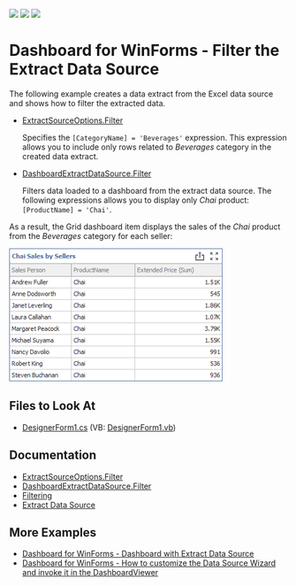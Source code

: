 <!-- default badges list -->
![](https://img.shields.io/endpoint?url=https://codecentral.devexpress.com/api/v1/VersionRange/422598616/21.2.3%2B)
[![](https://img.shields.io/badge/Open_in_DevExpress_Support_Center-FF7200?style=flat-square&logo=DevExpress&logoColor=white)](https://supportcenter.devexpress.com/ticket/details/T1040573)
[![](https://img.shields.io/badge/📖_How_to_use_DevExpress_Examples-e9f6fc?style=flat-square)](https://docs.devexpress.com/GeneralInformation/403183)
<!-- default badges end -->
<!--
A repository template for creating new examples.
-->

# Dashboard for WinForms - Filter the Extract Data Source 

The following example creates a data extract from the Excel data source and shows how to filter the extracted data.

* [ExtractSourceOptions.Filter](https://docs.devexpress.com/Dashboard/DevExpress.DashboardCommon.ExtractSourceOptions.Filter)

     Specifies the `[CategoryName] = 'Beverages'` expression. This expression allows you to include only rows related to _Beverages_ category in the created data extract. 

* [DashboardExtractDataSource.Filter](https://docs.devexpress.com/Dashboard/DevExpress.DashboardCommon.DashboardExtractDataSource.Filter)

    Filters data loaded to a dashboard from the extract data source. The following expressions allows you to display only _Chai_ product: `[ProductName] = 'Chai'`. 

As a result, the Grid dashboard item displays the sales of the _Chai_ product from the _Beverages_ category for each seller:

![extract-filtering-example](images/grid.png)

<!-- default file list -->

## Files to Look At

- [DesignerForm1.cs](/CS/ExtractFiltering/DesignerForm1.cs) (VB: [DesignerForm1.vb](/VB/ExtractFiltering/DesignerForm1.vb))


<!-- default file list end --> 


## Documentation

- [ExtractSourceOptions.Filter](https://docs.devexpress.com/Dashboard/DevExpress.DashboardCommon.ExtractSourceOptions.Filter)
- [DashboardExtractDataSource.Filter](https://docs.devexpress.com/Dashboard/DevExpress.DashboardCommon.DashboardExtractDataSource.Filter)
- [Filtering](https://docs.devexpress.com/Dashboard/17636/winforms-dashboard/winforms-designer/create-dashboards-in-the-winforms-designer/providing-data/extract-data-source/filtering)
- [Extract Data Source](https://docs.devexpress.com/Dashboard/115900/winforms-dashboard/winforms-designer/create-dashboards-in-the-winforms-designer/providing-data/extract-data-source)

## More Examples

- [Dashboard for WinForms - Dashboard with Extract Data Source](https://github.com/DevExpress-Examples/winforms-dashboard-extract-data-source)
- [Dashboard for WinForms - How to customize the Data Source Wizard and invoke it in the DashboardViewer](https://github.com/DevExpress-Examples/Dashboard-Customize-ExtractDataSource-Wizard)

